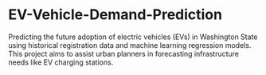 # EV-Vehicle-Demand-Prediction
Predicting the future adoption of electric vehicles (EVs) in Washington State using historical registration data and machine learning regression models. This project aims to assist urban planners in forecasting infrastructure needs like EV charging stations.

